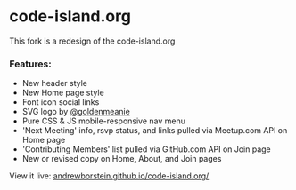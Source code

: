 code-island.org
===================

This fork is a redesign of the code-island.org

### Features:
- New header style 
- New Home page style 
- Font icon social links
- SVG logo by [@goldenmeanie](https://github.com/goldenmeanie)
- Pure CSS & JS mobile-responsive nav menu
- 'Next Meeting' info, rsvp status, and links pulled via Meetup.com API on Home page
- 'Contributing Members' list pulled via GitHub.com API on Join page
- New or revised copy on Home, About, and Join pages

View it live: [andrewborstein.github.io/code-island.org/](http://andrewborstein.github.io/code-island.org/)
